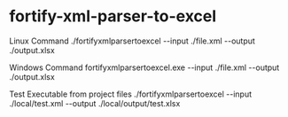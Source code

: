 # fortify-xml-parser-to-excel

Linux Command
./fortifyxmlparsertoexcel --input ./file.xml --output ./output.xlsx

Windows Command
fortifyxmlparsertoexcel.exe --input ./file.xml --output ./output.xlsx

Test Executable from project files
./fortifyxmlparsertoexcel --input ./local/test.xml --output ./local/output/test.xlsx
